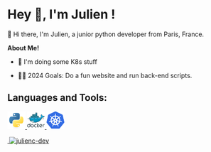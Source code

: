# Hey 👋, I'm Julien !

🐍 Hi there, I'm Julien, a junior python developer from Paris, France.


**About Me!**

* 🌱 I'm doing some K8s stuff

* 👨‍💻 2024 Goals: Do a fun website and run back-end scripts.


## Languages and Tools:

<p align="left"> <a href="https://www.python.org" target="_blank" rel="noreferrer"> <img src="https://raw.githubusercontent.com/devicons/devicon/master/icons/python/python-original.svg" alt="python" width="40" height="40"/> </a> <a href="https://www.docker.com/" target="_blank" rel="noreferrer"> <img src="https://raw.githubusercontent.com/devicons/devicon/master/icons/docker/docker-original-wordmark.svg" alt="docker" width="40" height="40"/>
<img src="https://github.com/devicons/devicon/blob/master/icons/kubernetes/kubernetes-plain.svg" alt="docker" width="40" height="40"/>
<p>&nbsp;<img align="center" src="https://github-readme-stats.vercel.app/api?username=julienc-dev&show_icons=true&locale=en" alt="julienc-dev" /></p>
